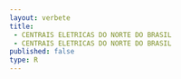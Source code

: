 ```yaml
---
layout: verbete
title:
 - CENTRAIS ELETRICAS DO NORTE DO BRASIL
 - CENTRAIS ELETRICAS DO NORTE DO BRASIL
published: false
type: R
---
```



